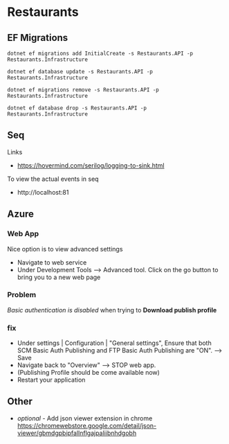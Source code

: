 # Restaurants

## EF Migrations

`dotnet ef migrations add InitialCreate -s Restaurants.API -p Restaurants.Infrastructure`

`dotnet ef database update -s Restaurants.API -p Restaurants.Infrastructure`

`dotnet ef migrations remove -s Restaurants.API -p Restaurants.Infrastructure`

`dotnet ef database drop -s Restaurants.API -p Restaurants.Infrastructure`

## Seq

Links

- https://hovermind.com/serilog/logging-to-sink.html

To view the actual events in seq

- http://localhost:81

## Azure

### Web App

Nice option is to view advanced settings

- Navigate to web service
- Under Development Tools --> Advanced tool. Click on the go button to bring you to a new web page

### Problem

*Basic authentication is disabled* when trying to **Download publish profile**

### fix

- Under settings | Configuration | "General settings", Ensure that both SCM Basic Auth Publishing and FTP Basic Auth Publishing are "ON". --> Save
- Navigate back to "Overview" --> STOP web app.
- (Publishing Profile should be come available now)
- Restart your application




## Other

- *optional* - Add json viewer extension in chrome https://chromewebstore.google.com/detail/json-viewer/gbmdgpbipfallnflgajpaliibnhdgobh

